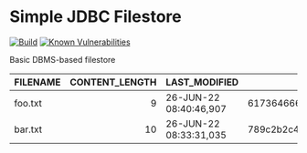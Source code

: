 Simple JDBC Filestore
=====================
[![Build](https://github.com/albertus82/simple-jdbc-filestore/actions/workflows/build.yml/badge.svg)](https://github.com/albertus82/simple-jdbc-filestore/actions)
[![Known Vulnerabilities](https://snyk.io/test/github/albertus82/simple-jdbc-filestore/badge.svg?targetFile=pom.xml)](https://snyk.io/test/github/albertus82/simple-jdbc-filestore?targetFile=pom.xml)

Basic DBMS-based filestore

| FILENAME | CONTENT_LENGTH | LAST_MODIFIED          | FILE_CONTENTS                        | COMPRESSED | SHA256_BASE64                               | CREATION_TIME          |
| -------- | -------------: | ---------------------- | ------------------------------------ | ---------: | ------------------------------------------- | ---------------------- |
| foo.txt  |              9 | 26-JUN-22 08:40:46,907 | 6173646667686a6b6c                   |          0 | GW/J1z9qSb/kQMmt8W8QrmMRReQJebyJy30jzHDMrWQ | 26-JUN-22 08:40:46,985 |
| bar.txt  |             10 | 26-JUN-22 08:33:31,035 | 789c2b2c4f2d2aa92ccdcc2f0000185b046a |          1 | mpAEA6wxO6J6G8gfCTJlK4Ag2sksI02Y+gsGvwBA7P0 | 26-JUN-22 08:33:31,036 |

